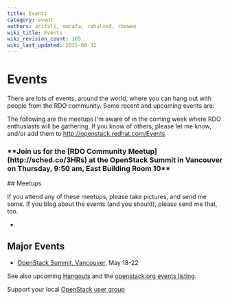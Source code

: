 ```yaml
---
title: Events
category: event
authors: arifali, marafa, rahulvsd, rbowen
wiki_title: Events
wiki_revision_count: 185
wiki_last_updated: 2015-08-31
---
```


# Events

There are lots of events, around the world, where you can hang out with people from the RDO community. Some recent and upcoming events are:

The following are the meetups I'm aware of in the coming week where RDO enthusiasts will be gathering. If you know of others, please let me know, and/or add them to <http://openstack.redhat.com/Events>

<h3>
**Join us for the [RDO Community Meetup](http://sched.co/3HRs) at the OpenStack Summit in Vancouver on Thursday, 9:50 am, East Building Room 10**

</h3>
## Meetups

If you attend any of these meetups, please take pictures, and send me some. If you blog about the events (and you should), please send me that, too.

*   

## Major Events

*   [OpenStack Summit, Vancouver](http://openstack.org/summit), May 18-22

See also upcoming [Hangouts](Hangouts) and the [openstack.org events listing](http://www.openstack.org/community/events/).

Support your local [OpenStack user group](https://wiki.openstack.org/wiki/OpenStack_User_Groups)
